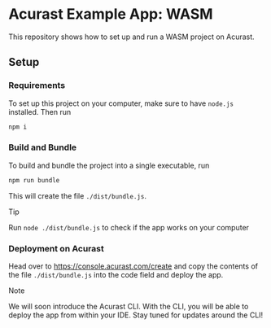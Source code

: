 # Acurast Example App: WASM

This repository shows how to set up and run a WASM project on Acurast.

## Setup

### Requirements

To set up this project on your computer, make sure to have `node.js` installed. Then run

```bash
npm i
```

### Build and Bundle

To build and bundle the project into a single executable, run

```bash
npm run bundle
```

This will create the file `./dist/bundle.js`.

> [!TIP]
> Run `node ./dist/bundle.js` to check if the app works on your computer

### Deployment on Acurast

Head over to https://console.acurast.com/create and copy the contents of the file `./dist/bundle.js` into the code field and deploy the app.

> [!NOTE]
> We will soon introduce the Acurast CLI. With the CLI, you will be able to deploy the app from within your IDE. Stay tuned for updates around the CLI!
